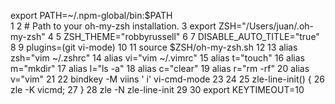  export PATH=~/.npm-global/bin:$PATH                                                                                                     
   1 
   2 # Path to your oh-my-zsh installation.
   3 export ZSH="/Users/juan/.oh-my-zsh"
   4 
   5 ZSH_THEME="robbyrussell"
   6 
   7  DISABLE_AUTO_TITLE="true"
   8 
   9 plugins=(git vi-mode)
  10 
  11 source $ZSH/oh-my-zsh.sh
  12 
  13  alias zsh="vim ~/.zshrc"
  14  alias vi="vim ~/.vimrc"
  15  alias t="touch"
  16  alias m="mkdir"
  17  alias l="ls -a"
  18  alias c="clear"
  19  alias r="rm -rf"
  20  alias v="vim"
  21 
  22  bindkey -M viins ' i' vi-cmd-mode
  23 
  24 
  25  zle-line-init() {
  26  zle -K vicmd;
  27 }
  28  zle -N zle-line-init
  29 
  30  export KEYTIMEOUT=10
